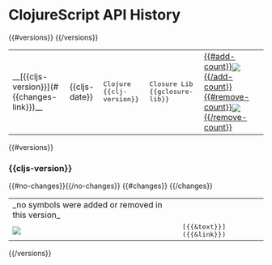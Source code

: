 # ClojureScript API History

 <table>
{{#versions}}
<tr>
<td>__[{{cljs-version}}](#{{changes-link}})__</td>
<td>{{cljs-date}}</td>
<td>
  <kbd>Clojure {{clj-version}}</kbd>
</td>
<td>
  <kbd>Closure Lib {{gclosure-lib}}</kbd>
</td>
<td>
<a href="#{{changes-link}}">
{{#add-count}}<img valign="middle" src="https://img.shields.io/badge/+-{{.}}-brightgreen.svg">{{/add-count}} {{#remove-count}}<img valign="middle" src="https://img.shields.io/badge/×-{{.}}-red.svg">{{/remove-count}}
</a>
</td>
</tr>
{{/versions}}
</table>

{{#versions}}
### {{cljs-version}}
 <table>
{{#no-changes}}<tr><td>_no symbols were added or removed in this version_</td></tr>{{/no-changes}}
{{#changes}}
<tr>
<td>
<img valign="middle" src="https://img.shields.io/badge/{{change}}-{{shield-text}}-{{shield-color}}.svg">
</td>
<td><samp>[{{&text}}]({{&link}})</samp></td>
</tr>
{{/changes}}
</table>
{{/versions}}
